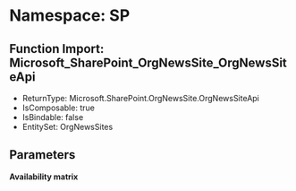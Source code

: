 # Namespace: SP

## Function Import: Microsoft_SharePoint_OrgNewsSite_OrgNewsSiteApi

- ReturnType: Microsoft.SharePoint.OrgNewsSite.OrgNewsSiteApi
- IsComposable: true
- IsBindable: false
- EntitySet: OrgNewsSites

## Parameters

**Availability matrix**


